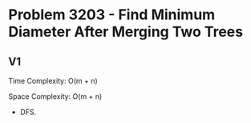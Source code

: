 # Problem 3203 - Find Minimum Diameter After Merging Two Trees

## V1

Time Complexity: O(m + n)

Space Complexity: O(m + n)

- DFS.
